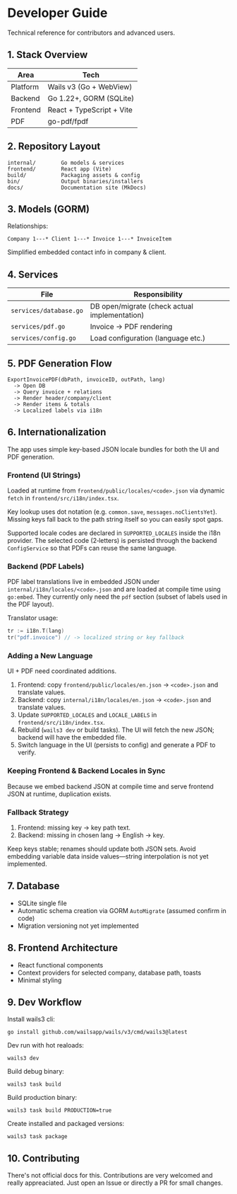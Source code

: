 # Developer Guide

Technical reference for contributors and advanced users.

## 1. Stack Overview

| Area | Tech |
|------|------|
| Platform | Wails v3 (Go + WebView) |
| Backend | Go 1.22+, GORM (SQLite) |
| Frontend | React + TypeScript + Vite |
| PDF | go-pdf/fpdf | 

## 2. Repository Layout

```
internal/        Go models & services
frontend/        React app (Vite)
build/           Packaging assets & config
bin/             Output binaries/installers
docs/            Documentation site (MkDocs)
```

## 3. Models (GORM)

Relationships:
```
Company 1---* Client 1---* Invoice 1---* InvoiceItem
```
Simplified embedded contact info in company & client.

## 4. Services

| File | Responsibility |
|------|----------------|
| `services/database.go` | DB open/migrate (check actual implementation) |
| `services/pdf.go` | Invoice -> PDF rendering |
| `services/config.go` | Load configuration (language etc.) |

## 5. PDF Generation Flow

```
ExportInvoicePDF(dbPath, invoiceID, outPath, lang)
  -> Open DB
  -> Query invoice + relations
  -> Render header/company/client
  -> Render items & totals
  -> Localized labels via i18n
```

## 6. Internationalization

The app uses simple key-based JSON locale bundles for both the UI and PDF generation.

### Frontend (UI Strings)
Loaded at runtime from `frontend/public/locales/<code>.json` via dynamic `fetch` in `frontend/src/i18n/index.tsx`.

Key lookup uses dot notation (e.g. `common.save`, `messages.noClientsYet`). Missing keys fall back to the path string itself so you can easily spot gaps.

Supported locale codes are declared in `SUPPORTED_LOCALES` inside the i18n provider. The selected code (2‑letters) is persisted through the backend `ConfigService` so that PDFs can reuse the same language.

### Backend (PDF Labels)
PDF label translations live in embedded JSON under `internal/i18n/locales/<code>.json` and are loaded at compile time using `go:embed`. They currently only need the `pdf` section (subset of labels used in the PDF layout).

Translator usage:
```go
tr := i18n.T(lang)
tr("pdf.invoice") // -> localized string or key fallback
```

### Adding a New Language
UI + PDF need coordinated additions.

1. Frontend: copy `frontend/public/locales/en.json` → `<code>.json` and translate values.
2. Backend: copy `internal/i18n/locales/en.json` → `<code>.json` and translate values.
3. Update `SUPPORTED_LOCALES` and `LOCALE_LABELS` in `frontend/src/i18n/index.tsx`.
4. Rebuild (`wails3 dev` or build tasks). The UI will fetch the new JSON; backend will have the embedded file.
5. Switch language in the UI (persists to config) and generate a PDF to verify.

### Keeping Frontend & Backend Locales in Sync
Because we embed backend JSON at compile time and serve frontend JSON at runtime, duplication exists.

### Fallback Strategy
1. Frontend: missing key → key path text.
2. Backend: missing in chosen lang → English → key.

Keep keys stable; renames should update both JSON sets. Avoid embedding variable data inside values—string interpolation is not yet implemented.

## 7. Database

- SQLite single file
- Automatic schema creation via GORM `AutoMigrate` (assumed confirm in code)
- Migration versioning not yet implemented

## 8. Frontend Architecture

- React functional components
- Context providers for selected company, database path, toasts
- Minimal styling

## 9. Dev Workflow

Install wails3 cli:

```
go install github.com/wailsapp/wails/v3/cmd/wails3@latest
```

Dev run with hot realoads:

```
wails3 dev
```

Build debug binary:
```
wails3 task build
```

Build production binary:
```
wails3 task build PRODUCTION=true 
```

Create installed and packaged versions:
```
wails3 task package
```

## 10. Contributing

There's not official docs for this. Contributions are very welcomed and really appreaciated. Just open an Issue or directly a PR for small changes.
